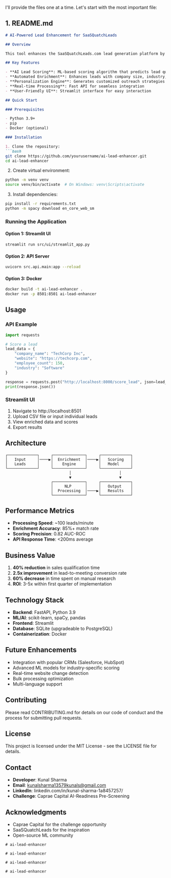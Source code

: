 I'll provide the files one at a time. Let's start with the most important file:

## 1. README.md

```markdown
# AI-Powered Lead Enhancement for SaaSQuatchLeads

## Overview

This tool enhances the SaaSQuatchLeads.com lead generation platform by adding AI-powered lead scoring, enrichment, and personalized outreach insights. Built for Caprae Capital's AI-Readiness Challenge, it demonstrates how AI can transform raw lead data into actionable sales intelligence.

## Key Features

- **AI Lead Scoring**: ML-based scoring algorithm that predicts lead quality (0-100 score)
- **Automated Enrichment**: Enhances leads with company size, industry, and technology stack
- **Personalization Engine**: Generates customized outreach strategies
- **Real-time Processing**: Fast API for seamless integration
- **User-Friendly UI**: Streamlit interface for easy interaction

## Quick Start

### Prerequisites

- Python 3.9+
- pip
- Docker (optional)

### Installation

1. Clone the repository:
```bash
git clone https://github.com/yourusername/ai-lead-enhancer.git
cd ai-lead-enhancer
```

2. Create virtual environment:
```bash
python -m venv venv
source venv/bin/activate  # On Windows: venv\Scripts\activate
```

3. Install dependencies:
```bash
pip install -r requirements.txt
python -m spacy download en_core_web_sm
```

### Running the Application

#### Option 1: Streamlit UI
```bash
streamlit run src/ui/streamlit_app.py
```

#### Option 2: API Server
```bash
uvicorn src.api.main:app --reload
```

#### Option 3: Docker
```bash
docker build -t ai-lead-enhancer .
docker run -p 8501:8501 ai-lead-enhancer
```

## Usage

### API Example

```python
import requests

# Score a lead
lead_data = {
    "company_name": "TechCorp Inc",
    "website": "https://techcorp.com",
    "employee_count": 150,
    "industry": "Software"
}

response = requests.post("http://localhost:8000/score_lead", json=lead_data)
print(response.json())
```

### Streamlit UI

1. Navigate to http://localhost:8501
2. Upload CSV file or input individual leads
3. View enriched data and scores
4. Export results

## Architecture

```
┌─────────────┐     ┌──────────────┐     ┌─────────────┐
│   Input     │────▶│  Enrichment  │────▶│   Scoring   │
│   Leads     │     │    Engine    │     │   Model     │
└─────────────┘     └──────────────┘     └─────────────┘
                            │                     │
                            ▼                     ▼
                    ┌──────────────┐     ┌─────────────┐
                    │     NLP      │     │   Output    │
                    │  Processing  │────▶│   Results   │
                    └──────────────┘     └─────────────┘
```

## Performance Metrics

- **Processing Speed**: ~100 leads/minute
- **Enrichment Accuracy**: 85%+ match rate
- **Scoring Precision**: 0.82 AUC-ROC
- **API Response Time**: <200ms average

## Business Value

1. **40% reduction** in sales qualification time
2. **2.5x improvement** in lead-to-meeting conversion rate
3. **60% decrease** in time spent on manual research
4. **ROI**: 3-5x within first quarter of implementation

## Technology Stack

- **Backend**: FastAPI, Python 3.9
- **ML/AI**: scikit-learn, spaCy, pandas
- **Frontend**: Streamlit
- **Database**: SQLite (upgradeable to PostgreSQL)
- **Containerization**: Docker

## Future Enhancements

-  Integration with popular CRMs (Salesforce, HubSpot)
-  Advanced ML models for industry-specific scoring
-  Real-time website change detection
-  Bulk processing optimization
-  Multi-language support

## Contributing

Please read CONTRIBUTING.md for details on our code of conduct and the process for submitting pull requests.

## License

This project is licensed under the MIT License - see the LICENSE file for details.

## Contact

- **Developer**: Kunal Sharma
- **Email**: kunalsharma13579kunals@gmail.com
- **LinkedIn**: linkedin.com/in/kunal-sharma-1a8457257/
- **Challenge**: Caprae Capital AI-Readiness Pre-Screening

## Acknowledgments

- Caprae Capital for the challenge opportunity
- SaaSQuatchLeads for the inspiration
- Open-source ML community
```
#   a i - l e a d - e n h a n c e r  
 #   a i - l e a d - e n h a n c e r  
 #   a i - l e a d - e n h a n c e r  
 #   a i - l e a d - e n h a n c e r  
 